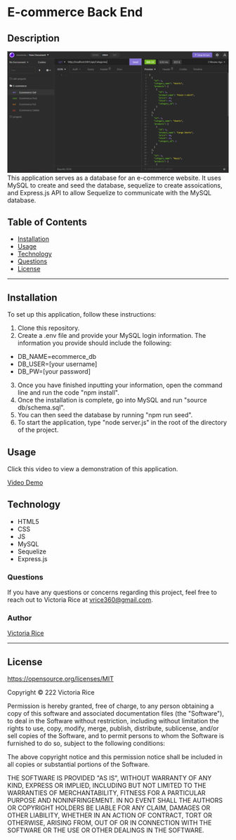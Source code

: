 # E-commerce Back End

## Description
![alt text](./Screenshot.png) This application serves as a database for an e-commerce website. It uses MySQL to create and seed the database, sequelize to create assoications, and Express.js API to allow Sequelize to communicate with the MySQL database. 

## Table of Contents 
* [Installation](#Installation)
* [Usage](#Usage)
* [Technology](#Technology)
* [Questions](#Questions)
* [License](license)

***
## Installation 
To set up this application, follow these instructions: 
1. Clone this repository.
2. Create a .env file and provide your MySQL login information. The information you provide should include the following: 

* DB_NAME=ecommerce_db
* DB_USER=[your username]
* DB_PW=[your password]

3. Once you have finished inputting your information, open the command line and run the code "npm install". 
4. Once the installation is complete, go into MySQL and run "source db/schema.sql".
5. You can then seed the database by running "npm run seed". 
5. To start the application, type "node server.js" in the root of the directory of the project. 



## Usage
Click this video to view a demonstration of this application.

[Video Demo](https://user-images.githubusercontent.com/95240889/167336489-7a3e882d-21fb-484f-bcaa-8e0a043e85c3.mp4)

## Technology
* HTML5
* CSS 
* JS
* MySQL
* Sequelize
* Express.js


### Questions
If you have any questions or concerns regarding this project, feel free to reach out to Victoria Rice at vrice360@gmail.com.


### Author
[Victoria Rice](https://github.com/vtori37)

--- 


## License 
https://opensource.org/licenses/MIT

Copyright © 222 Victoria Rice

Permission is hereby granted, free of charge, to any person obtaining a copy
of this software and associated documentation files (the "Software"), to deal
in the Software without restriction, including without limitation the rights
to use, copy, modify, merge, publish, distribute, sublicense, and/or sell
copies of the Software, and to permit persons to whom the Software is
furnished to do so, subject to the following conditions:

The above copyright notice and this permission notice shall be included in all
copies or substantial portions of the Software.

THE SOFTWARE IS PROVIDED "AS IS", WITHOUT WARRANTY OF ANY KIND, EXPRESS OR
IMPLIED, INCLUDING BUT NOT LIMITED TO THE WARRANTIES OF MERCHANTABILITY,
FITNESS FOR A PARTICULAR PURPOSE AND NONINFRINGEMENT. IN NO EVENT SHALL THE
AUTHORS OR COPYRIGHT HOLDERS BE LIABLE FOR ANY CLAIM, DAMAGES OR OTHER
LIABILITY, WHETHER IN AN ACTION OF CONTRACT, TORT OR OTHERWISE, ARISING FROM,
OUT OF OR IN CONNECTION WITH THE SOFTWARE OR THE USE OR OTHER DEALINGS IN THE
SOFTWARE.
